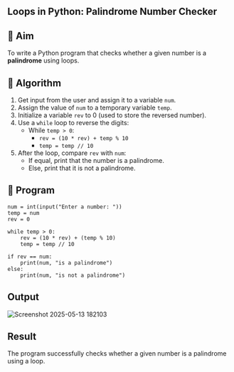 ## Loops in Python: Palindrome Number Checker

## 🎯 Aim
To write a Python program that checks whether a given number is a **palindrome** using loops.

## 🧠 Algorithm
1. Get input from the user and assign it to a variable `num`.
2. Assign the value of `num` to a temporary variable `temp`.
3. Initialize a variable `rev` to 0 (used to store the reversed number).
4. Use a `while` loop to reverse the digits:
   - While `temp > 0`:
     - `rev = (10 * rev) + temp % 10`
     - `temp = temp // 10`
5. After the loop, compare `rev` with `num`:
   - If equal, print that the number is a palindrome.
   - Else, print that it is not a palindrome.

## 🧾 Program
```
num = int(input("Enter a number: "))
temp = num
rev = 0

while temp > 0:
    rev = (10 * rev) + (temp % 10)
    temp = temp // 10

if rev == num:
    print(num, "is a palindrome")
else:
    print(num, "is not a palindrome")
```
## Output
![Screenshot 2025-05-13 182103](https://github.com/user-attachments/assets/68befcf1-4837-4213-a5cd-00eb783b66be)



## Result
The program successfully checks whether a given number is a palindrome using a loop.
